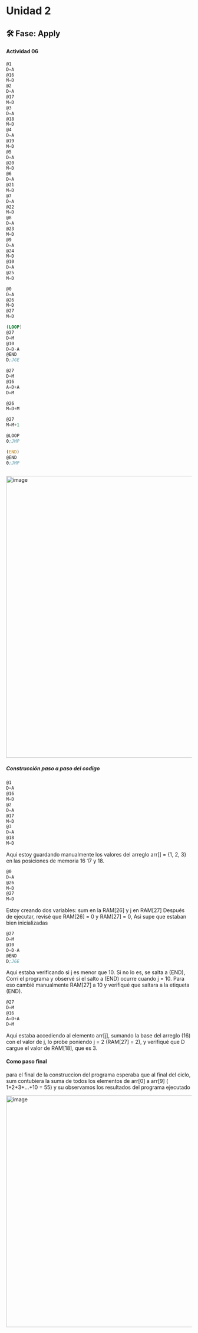 # Unidad 2


## 🛠 Fase: Apply

#### Actividad 06

```asm
@1
D=A
@16
M=D
@2
D=A
@17
M=D
@3
D=A
@18
M=D
@4
D=A
@19
M=D
@5
D=A
@20
M=D
@6
D=A
@21
M=D
@7
D=A
@22
M=D
@8
D=A
@23
M=D
@9
D=A
@24
M=D
@10
D=A
@25
M=D

@0
D=A
@26
M=D
@27
M=D

(LOOP)
@27
D=M
@10
D=D-A
@END
D;JGE

@27
D=M
@16
A=D+A
D=M

@26
M=D+M

@27
M=M+1

@LOOP
0;JMP

(END)
@END
0;JMP



```

<img width="1728" height="763" alt="image" src="https://github.com/user-attachments/assets/21d8a884-a6ba-4b7e-8a52-13e7633cb6bb" />








##### Construcción paso a paso del codigo

```asm
@1
D=A
@16
M=D
@2
D=A
@17
M=D
@3
D=A
@18
M=D

```
Aqui estoy guardando manualmente los valores del arreglo arr[] = {1, 2, 3} en las posiciones de memoria 16  17 y 18.

```asm
@0
D=A
@26
M=D   
@27
M=D   
```
Estoy creando dos variables: sum en la RAM[26] y j en RAM[27] Después de ejecutar, revisé que RAM[26] = 0 y  RAM[27] = 0, Asi supe que estaban bien inicializadas


```asm
@27
D=M
@10
D=D-A
@END
D;JGE
```
Aqui estaba  verificando si j es menor que 10. Si no lo es, se salta a (END), Corrí el programa y observé si el salto a (END) ocurre cuando j = 10. Para eso cambié manualmente RAM[27] a 10 y verifiqué que saltara a la etiqueta (END).

```asm
@27
D=M
@16
A=D+A
D=M
```
Aqui estaba accediendo al elemento arr[j], sumando la base del arreglo (16) con el valor de j, lo probe poniendo j = 2 (RAM[27] = 2), y verifiqué que D cargue el valor de RAM[18], que es 3.

#### Como paso final

para el final de la construccion del programa esperaba que al final del ciclo, sum  contubiera la suma de todos los elementos de arr[0] a arr[9]
( 1+2+3+...+10 = 55) y su observamos los resultados del programa ejecutado

<img width="1545" height="627" alt="image" src="https://github.com/user-attachments/assets/a13dbd72-d7bb-4760-8a2d-8cf2c613ee91" />












